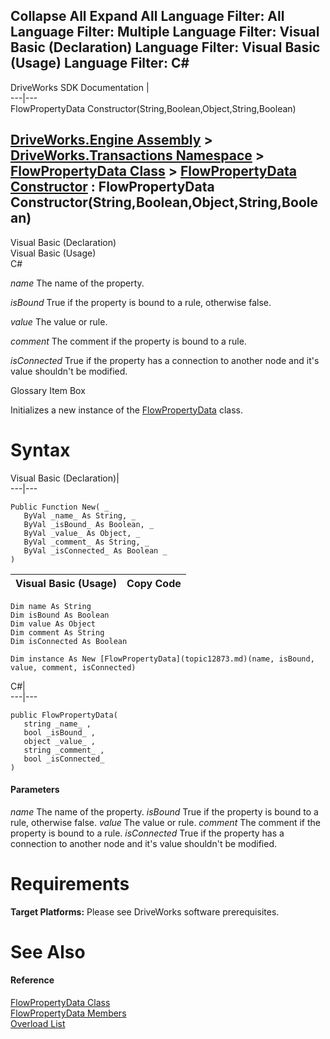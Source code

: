 Collapse All Expand All Language Filter: All  Language Filter: Multiple  Language Filter: Visual Basic (Declaration) Language Filter: Visual Basic (Usage) Language Filter: C#  
---  
DriveWorks SDK Documentation  |   
---|---  
FlowPropertyData Constructor(String,Boolean,Object,String,Boolean)   
  
[DriveWorks.Engine Assembly](topic2156.md) > [DriveWorks.Transactions Namespace](topic12835.md) > [FlowPropertyData Class](topic12873.md) > [FlowPropertyData Constructor](topic12879.md) : FlowPropertyData Constructor(String,Boolean,Object,String,Boolean)  
---  
  
Visual Basic (Declaration)    
Visual Basic (Usage)    
C# 

_name_
    The name of the property.

_isBound_
    True if the property is bound to a rule, otherwise false.

_value_
    The value or rule.

_comment_
    The comment if the property is bound to a rule.

_isConnected_
    True if the property has a connection to another node and it's value shouldn't be modified.

Glossary Item Box

Initializes a new instance of the [FlowPropertyData](topic12873.md) class. 

# Syntax

Visual Basic (Declaration)|   
---|---  
      
    
    Public Function New( _
       ByVal _name_ As String, _
       ByVal _isBound_ As Boolean, _
       ByVal _value_ As Object, _
       ByVal _comment_ As String, _
       ByVal _isConnected_ As Boolean _
    )  
  
Visual Basic (Usage)| Copy Code  
---|---  
      
    
    Dim name As String
    Dim isBound As Boolean
    Dim value As Object
    Dim comment As String
    Dim isConnected As Boolean
     
    Dim instance As New [FlowPropertyData](topic12873.md)(name, isBound, value, comment, isConnected)  
  
C#|   
---|---  
      
    
    public FlowPropertyData( 
       string _name_ ,
       bool _isBound_ ,
       object _value_ ,
       string _comment_ ,
       bool _isConnected_
    )  
  
#### Parameters

 _name_
    The name of the property.
_isBound_
    True if the property is bound to a rule, otherwise false.
_value_
    The value or rule.
_comment_
    The comment if the property is bound to a rule.
_isConnected_
    True if the property has a connection to another node and it's value shouldn't be modified.

# Requirements

**Target Platforms:** Please see DriveWorks software prerequisites.

# See Also

#### Reference

[FlowPropertyData Class](topic12873.md)   
[FlowPropertyData Members](topic12874.md)   
[Overload List](topic12879.md)


